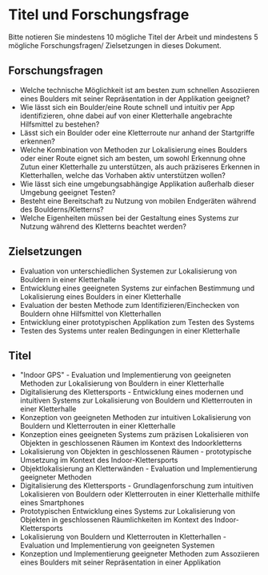 # Titel und Forschungsfrage

Bitte notieren Sie mindestens 10 mögliche Titel der Arbeit und mindestens 5 mögliche Forschungsfragen/ Zielsetzungen in dieses Dokument. 

## Forschungsfragen
- Welche technische Möglichkeit ist am besten zum schnellen Assoziieren eines Boulders mit seiner Repräsentation in der Applikation geeignet?
- Wie lässt sich ein Boulder/eine Route schnell und intuitiv per App identifizieren, ohne dabei auf von einer Kletterhalle angebrachte Hilfsmittel zu bestehen?
- Lässt sich ein Boulder oder eine Kletterroute nur anhand der Startgriffe erkennen?
- Welche Kombination von Methoden zur Lokalisierung eines Boulders oder einer Route eignet sich am besten, um sowohl Erkennung ohne Zutun einer Kletterhalle zu unterstützen, als auch präziseres Erkennen in Kletterhallen, welche das Vorhaben aktiv unterstützen wollen?
- Wie lässt sich eine umgebungsabhängige Applikation außerhalb dieser Umgebung geeignet Testen?
- Besteht eine Bereitschaft zu Nutzung von mobilen Endgeräten während des Boulderns/Kletterns?
- Welche Eigenheiten müssen bei der Gestaltung eines Systems zur Nutzung während des Kletterns beachtet werden?
  
## Zielsetzungen
- Evaluation von unterschiedlichen Systemen zur Lokalisierung von Bouldern in einer Kletterhalle
- Entwicklung eines geeigneten Systems zur einfachen Bestimmung und Lokalisierung eines Boulders in einer Kletterhalle
- Evaluation der besten Methode zum Identifizieren/Einchecken von Bouldern ohne Hilfsmittel von Kletterhallen
- Entwicklung einer prototypischen Applikation zum Testen des Systems
- Testen des Systems unter realen Bedingungen in einer Kletterhalle

## Titel
* "Indoor GPS" - Evaluation und Implementierung von geeigneten Methoden zur Lokalisierung von Bouldern in einer Kletterhalle
* Digitalisierung des Klettersports - Entwicklung eines modernen und intuitiven Systems zur Lokalisierung von Bouldern und Kletterrouten in einer Kletterhalle
* Konzeption von geeigneten Methoden zur intuitiven Lokalisierung von Bouldern und Kletterrouten in einer Kletterhalle
* Konzeption eines geeigneten Systems zum präzisen Lokalisieren von Objekten in geschlossenen Räumen im Kontext des Indoorkletterns
* Lokalisierung von Objekten in geschlossenen Räumen - prototypische Umsetzung im Kontext des Indoor-Klettersports
* Objektlokalisierung an Kletterwänden - Evaluation und Implementierung geeigneter Methoden
* Digitalisierung des Klettersports - Grundlagenforschung zum intuitiven Lokalisieren von Bouldern oder Kletterrouten in einer Kletterhalle mithilfe eines Smartphones
* Prototypischen Entwicklung eines Systems zur Lokalisierung von Objekten in geschlossenen Räumlichkeiten im Kontext des Indoor-Klettersports
* Lokalisierung von Bouldern und Kletterrouten in Kletterhallen - Evaluation und Implementierung von geeigneten Systemen
* Konzeption und Implementierung geeigneter Methoden zum Assoziieren eines Boulders mit seiner Repräsentation in einer Applikation
